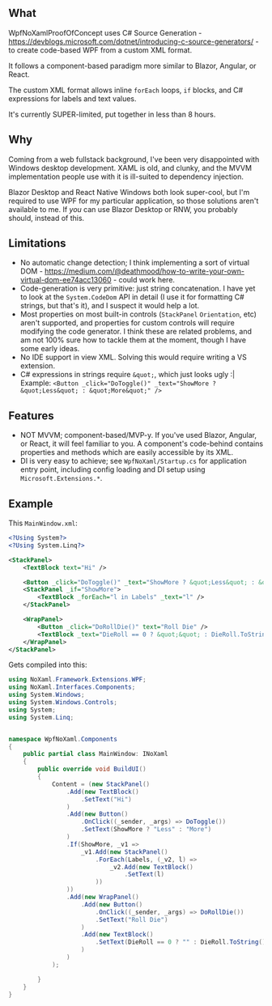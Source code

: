 ## What

WpfNoXamlProofOfConcept uses C# Source Generation - https://devblogs.microsoft.com/dotnet/introducing-c-source-generators/ - to create code-based WPF from a custom XML format.

It follows a component-based paradigm more similar to Blazor, Angular, or React.

The custom XML format allows inline `forEach` loops, `if` blocks, and C# expressions for labels and text values.

It's currently SUPER-limited, put together in less than 8 hours.

## Why

Coming from a web fullstack background, I've been very disappointed with Windows desktop development. XAML is old, and clunky, and the MVVM implementation people use with it is ill-suited to dependency injection.

Blazor Desktop and React Native Windows both look super-cool, but I'm required to use WPF for my particular application, so those solutions aren't available to me. If _you_ can use Blazor Desktop or RNW, you probably should, instead of this.

## Limitations

* No automatic change detection; I think implementing a sort of virtual DOM - https://medium.com/@deathmood/how-to-write-your-own-virtual-dom-ee74acc13060 - could work here.
* Code-generation is very primitive: just string concatenation. I have yet to look at the `System.CodeDom` API in detail (I use it for formatting C# strings, but that's it), and I suspect it would help a lot.
* Most properties on most built-in controls (`StackPanel` `Orientation`, etc) aren't supported, and properties for custom controls will require modifying the code generator. I think these are related problems, and am not 100% sure how to tackle them at the moment, though I have some early ideas.
* No IDE support in view XML. Solving this would require writing a VS extension.
* C# expressions in strings require `&quot;`, which just looks ugly :| Example: `<Button _click="DoToggle()" _text="ShowMore ? &quot;Less&quot; : &quot;More&quot;" />`

## Features

* NOT MVVM; component-based/MVP-y. If you've used Blazor, Angular, or React, it will feel familiar to you. A component's code-behind contains properties and methods which are easily accessible by its XML.
* DI is very easy to achieve; see `WpfNoXaml/Startup.cs` for application entry point, including config loading and DI setup using `Microsoft.Extensions.*`.

## Example

This `MainWindow.xml`:

```xml
<?Using System?>
<?Using System.Linq?>

<StackPanel>
    <TextBlock text="Hi" />

    <Button _click="DoToggle()" _text="ShowMore ? &quot;Less&quot; : &quot;More&quot;" />
    <StackPanel _if="ShowMore">
        <TextBlock _forEach="l in Labels" _text="l" />
    </StackPanel>

    <WrapPanel>
        <Button _click="DoRollDie()" text="Roll Die" />
        <TextBlock _text="DieRoll == 0 ? &quot;&quot; : DieRoll.ToString()" />
    </WrapPanel>
</StackPanel>
```

Gets compiled into this:

```C#
using NoXaml.Framework.Extensions.WPF;
using NoXaml.Interfaces.Components;
using System.Windows;
using System.Windows.Controls;
using System;
using System.Linq;


namespace WpfNoXaml.Components
{
    public partial class MainWindow: INoXaml
    {
        public override void BuildUI()
        {
			Content = (new StackPanel()
				.Add(new TextBlock()
					.SetText("Hi")
				)
				.Add(new Button()
					.OnClick((_sender, _args) => DoToggle())
					.SetText(ShowMore ? "Less" : "More")
				)
				.If(ShowMore, _v1 =>
					_v1.Add(new StackPanel()
						.ForEach(Labels, (_v2, l) =>
							_v2.Add(new TextBlock()
								.SetText(l)
						))
				))
				.Add(new WrapPanel()
					.Add(new Button()
						.OnClick((_sender, _args) => DoRollDie())
						.SetText("Roll Die")
					)
					.Add(new TextBlock()
						.SetText(DieRoll == 0 ? "" : DieRoll.ToString())
					)
				)
			);

        }
    }
}
```